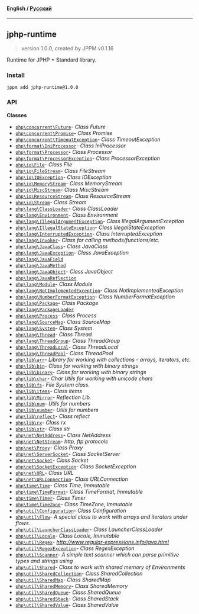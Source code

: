 #### **English** / [Русский](README.ru.md)

---

## jphp-runtime
> version 1.0.0, created by JPPM v0.1.16

Runtime for JPHP + Standard library.

### Install
```
jppm add jphp-runtime@1.0.0
```

### API
**Classes**
- [`php\concurrent\Future`](https://github.com/jphp-compiler/jphp/blob/master/jphp-runtime/api-docs/classes/php/concurrent/Future.md)- _Class Future_
- [`php\concurrent\Promise`](https://github.com/jphp-compiler/jphp/blob/master/jphp-runtime/api-docs/classes/php/concurrent/Promise.md)- _Class Promise_
- [`php\concurrent\TimeoutException`](https://github.com/jphp-compiler/jphp/blob/master/jphp-runtime/api-docs/classes/php/concurrent/TimeoutException.md)- _Class TimeoutException_
- [`php\format\IniProcessor`](https://github.com/jphp-compiler/jphp/blob/master/jphp-runtime/api-docs/classes/php/format/IniProcessor.md)- _Class IniProcessor_
- [`php\format\Processor`](https://github.com/jphp-compiler/jphp/blob/master/jphp-runtime/api-docs/classes/php/format/Processor.md)- _Class Processor_
- [`php\format\ProcessorException`](https://github.com/jphp-compiler/jphp/blob/master/jphp-runtime/api-docs/classes/php/format/ProcessorException.md)- _Class ProcessorException_
- [`php\io\File`](https://github.com/jphp-compiler/jphp/blob/master/jphp-runtime/api-docs/classes/php/io/File.md)- _Class File_
- [`php\io\FileStream`](https://github.com/jphp-compiler/jphp/blob/master/jphp-runtime/api-docs/classes/php/io/FileStream.md)- _Class FileStream_
- [`php\io\IOException`](https://github.com/jphp-compiler/jphp/blob/master/jphp-runtime/api-docs/classes/php/io/IOException.md)- _Class IOException_
- [`php\io\MemoryStream`](https://github.com/jphp-compiler/jphp/blob/master/jphp-runtime/api-docs/classes/php/io/MemoryStream.md)- _Class MemoryStream_
- [`php\io\MiscStream`](https://github.com/jphp-compiler/jphp/blob/master/jphp-runtime/api-docs/classes/php/io/MiscStream.md)- _Class MiscStream_
- [`php\io\ResourceStream`](https://github.com/jphp-compiler/jphp/blob/master/jphp-runtime/api-docs/classes/php/io/ResourceStream.md)- _Class ResourceStream_
- [`php\io\Stream`](https://github.com/jphp-compiler/jphp/blob/master/jphp-runtime/api-docs/classes/php/io/Stream.md)- _Class Stream_
- [`php\lang\ClassLoader`](https://github.com/jphp-compiler/jphp/blob/master/jphp-runtime/api-docs/classes/php/lang/ClassLoader.md)- _Class ClassLoader_
- [`php\lang\Environment`](https://github.com/jphp-compiler/jphp/blob/master/jphp-runtime/api-docs/classes/php/lang/Environment.md)- _Class Environment_
- [`php\lang\IllegalArgumentException`](https://github.com/jphp-compiler/jphp/blob/master/jphp-runtime/api-docs/classes/php/lang/IllegalArgumentException.md)- _Class IllegalArgumentException_
- [`php\lang\IllegalStateException`](https://github.com/jphp-compiler/jphp/blob/master/jphp-runtime/api-docs/classes/php/lang/IllegalStateException.md)- _Class IllegalStateException_
- [`php\lang\InterruptedException`](https://github.com/jphp-compiler/jphp/blob/master/jphp-runtime/api-docs/classes/php/lang/InterruptedException.md)- _Class InterruptedException_
- [`php\lang\Invoker`](https://github.com/jphp-compiler/jphp/blob/master/jphp-runtime/api-docs/classes/php/lang/Invoker.md)- _Class for calling methods/functions/etc._
- [`php\lang\JavaClass`](https://github.com/jphp-compiler/jphp/blob/master/jphp-runtime/api-docs/classes/php/lang/JavaClass.md)- _Class JavaClass_
- [`php\lang\JavaException`](https://github.com/jphp-compiler/jphp/blob/master/jphp-runtime/api-docs/classes/php/lang/JavaException.md)- _Class JavaException_
- [`php\lang\JavaField`](https://github.com/jphp-compiler/jphp/blob/master/jphp-runtime/api-docs/classes/php/lang/JavaField.md)
- [`php\lang\JavaMethod`](https://github.com/jphp-compiler/jphp/blob/master/jphp-runtime/api-docs/classes/php/lang/JavaMethod.md)
- [`php\lang\JavaObject`](https://github.com/jphp-compiler/jphp/blob/master/jphp-runtime/api-docs/classes/php/lang/JavaObject.md)- _Class JavaObject_
- [`php\lang\JavaReflection`](https://github.com/jphp-compiler/jphp/blob/master/jphp-runtime/api-docs/classes/php/lang/JavaReflection.md)
- [`php\lang\Module`](https://github.com/jphp-compiler/jphp/blob/master/jphp-runtime/api-docs/classes/php/lang/Module.md)- _Class Module_
- [`php\lang\NotImplementedException`](https://github.com/jphp-compiler/jphp/blob/master/jphp-runtime/api-docs/classes/php/lang/NotImplementedException.md)- _Class NotImplementedException_
- [`php\lang\NumberFormatException`](https://github.com/jphp-compiler/jphp/blob/master/jphp-runtime/api-docs/classes/php/lang/NumberFormatException.md)- _Class NumberFormatException_
- [`php\lang\Package`](https://github.com/jphp-compiler/jphp/blob/master/jphp-runtime/api-docs/classes/php/lang/Package.md)- _Class Package_
- [`php\lang\PackageLoader`](https://github.com/jphp-compiler/jphp/blob/master/jphp-runtime/api-docs/classes/php/lang/PackageLoader.md)
- [`php\lang\Process`](https://github.com/jphp-compiler/jphp/blob/master/jphp-runtime/api-docs/classes/php/lang/Process.md)- _Class Process_
- [`php\lang\SourceMap`](https://github.com/jphp-compiler/jphp/blob/master/jphp-runtime/api-docs/classes/php/lang/SourceMap.md)- _Class SourceMap_
- [`php\lang\System`](https://github.com/jphp-compiler/jphp/blob/master/jphp-runtime/api-docs/classes/php/lang/System.md)- _Class System_
- [`php\lang\Thread`](https://github.com/jphp-compiler/jphp/blob/master/jphp-runtime/api-docs/classes/php/lang/Thread.md)- _Class Thread_
- [`php\lang\ThreadGroup`](https://github.com/jphp-compiler/jphp/blob/master/jphp-runtime/api-docs/classes/php/lang/ThreadGroup.md)- _Class ThreadGroup_
- [`php\lang\ThreadLocal`](https://github.com/jphp-compiler/jphp/blob/master/jphp-runtime/api-docs/classes/php/lang/ThreadLocal.md)- _Class ThreadLocal_
- [`php\lang\ThreadPool`](https://github.com/jphp-compiler/jphp/blob/master/jphp-runtime/api-docs/classes/php/lang/ThreadPool.md)- _Class ThreadPool_
- [`php\lib\arr`](https://github.com/jphp-compiler/jphp/blob/master/jphp-runtime/api-docs/classes/php/lib/arr.md)- _Library for working with collections - arrays, iterators, etc._
- [`php\lib\bin`](https://github.com/jphp-compiler/jphp/blob/master/jphp-runtime/api-docs/classes/php/lib/bin.md)- _Class for working with binary strings_
- [`php\lib\binary`](https://github.com/jphp-compiler/jphp/blob/master/jphp-runtime/api-docs/classes/php/lib/binary.md)- _Class for working with binary strings_
- [`php\lib\char`](https://github.com/jphp-compiler/jphp/blob/master/jphp-runtime/api-docs/classes/php/lib/char.md)- _Char Utils for working with unicode chars_
- [`php\lib\fs`](https://github.com/jphp-compiler/jphp/blob/master/jphp-runtime/api-docs/classes/php/lib/fs.md)- _File System class._
- [`php\lib\items`](https://github.com/jphp-compiler/jphp/blob/master/jphp-runtime/api-docs/classes/php/lib/items.md)- _Class items_
- [`php\lib\Mirror`](https://github.com/jphp-compiler/jphp/blob/master/jphp-runtime/api-docs/classes/php/lib/Mirror.md)- _Reflection Lib._
- [`php\lib\num`](https://github.com/jphp-compiler/jphp/blob/master/jphp-runtime/api-docs/classes/php/lib/num.md)- _Utils for numbers_
- [`php\lib\number`](https://github.com/jphp-compiler/jphp/blob/master/jphp-runtime/api-docs/classes/php/lib/number.md)- _Utils for numbers_
- [`php\lib\reflect`](https://github.com/jphp-compiler/jphp/blob/master/jphp-runtime/api-docs/classes/php/lib/reflect.md)- _Class reflect_
- [`php\lib\rx`](https://github.com/jphp-compiler/jphp/blob/master/jphp-runtime/api-docs/classes/php/lib/rx.md)- _Class rx_
- [`php\lib\str`](https://github.com/jphp-compiler/jphp/blob/master/jphp-runtime/api-docs/classes/php/lib/str.md)- _Class str_
- [`php\net\NetAddress`](https://github.com/jphp-compiler/jphp/blob/master/jphp-runtime/api-docs/classes/php/net/NetAddress.md)- _Class NetAddress_
- [`php\net\NetStream`](https://github.com/jphp-compiler/jphp/blob/master/jphp-runtime/api-docs/classes/php/net/NetStream.md)- _http, ftp protocols_
- [`php\net\Proxy`](https://github.com/jphp-compiler/jphp/blob/master/jphp-runtime/api-docs/classes/php/net/Proxy.md)- _Class Proxy_
- [`php\net\ServerSocket`](https://github.com/jphp-compiler/jphp/blob/master/jphp-runtime/api-docs/classes/php/net/ServerSocket.md)- _Class SocketServer_
- [`php\net\Socket`](https://github.com/jphp-compiler/jphp/blob/master/jphp-runtime/api-docs/classes/php/net/Socket.md)- _Class Socket_
- [`php\net\SocketException`](https://github.com/jphp-compiler/jphp/blob/master/jphp-runtime/api-docs/classes/php/net/SocketException.md)- _Class SocketException_
- [`php\net\URL`](https://github.com/jphp-compiler/jphp/blob/master/jphp-runtime/api-docs/classes/php/net/URL.md)- _Class URL_
- [`php\net\URLConnection`](https://github.com/jphp-compiler/jphp/blob/master/jphp-runtime/api-docs/classes/php/net/URLConnection.md)- _Class URLConnection_
- [`php\time\Time`](https://github.com/jphp-compiler/jphp/blob/master/jphp-runtime/api-docs/classes/php/time/Time.md)- _Class Time, Immutable_
- [`php\time\TimeFormat`](https://github.com/jphp-compiler/jphp/blob/master/jphp-runtime/api-docs/classes/php/time/TimeFormat.md)- _Class TimeFormat, Immutable_
- [`php\time\Timer`](https://github.com/jphp-compiler/jphp/blob/master/jphp-runtime/api-docs/classes/php/time/Timer.md)- _Class Timer_
- [`php\time\TimeZone`](https://github.com/jphp-compiler/jphp/blob/master/jphp-runtime/api-docs/classes/php/time/TimeZone.md)- _Class TimeZone, Immutable_
- [`php\util\Configuration`](https://github.com/jphp-compiler/jphp/blob/master/jphp-runtime/api-docs/classes/php/util/Configuration.md)- _Class Configuration_
- [`php\util\Flow`](https://github.com/jphp-compiler/jphp/blob/master/jphp-runtime/api-docs/classes/php/util/Flow.md)- _A special class to work with arrays and iterators under flows._
- [`php\util\LauncherClassLoader`](https://github.com/jphp-compiler/jphp/blob/master/jphp-runtime/api-docs/classes/php/util/LauncherClassLoader.md)- _Class LauncherClassLoader_
- [`php\util\Locale`](https://github.com/jphp-compiler/jphp/blob/master/jphp-runtime/api-docs/classes/php/util/Locale.md)- _Class Locale, Immutable_
- [`php\util\Regex`](https://github.com/jphp-compiler/jphp/blob/master/jphp-runtime/api-docs/classes/php/util/Regex.md)- _http://www.regular-expressions.info/java.html_
- [`php\util\RegexException`](https://github.com/jphp-compiler/jphp/blob/master/jphp-runtime/api-docs/classes/php/util/RegexException.md)- _Class RegexException_
- [`php\util\Scanner`](https://github.com/jphp-compiler/jphp/blob/master/jphp-runtime/api-docs/classes/php/util/Scanner.md)- _A simple text scanner which can parse primitive types and strings using_
- [`php\util\Shared`](https://github.com/jphp-compiler/jphp/blob/master/jphp-runtime/api-docs/classes/php/util/Shared.md)- _Class to work with shared memory of Environments_
- [`php\util\SharedCollection`](https://github.com/jphp-compiler/jphp/blob/master/jphp-runtime/api-docs/classes/php/util/SharedCollection.md)- _Class SharedCollection_
- [`php\util\SharedMap`](https://github.com/jphp-compiler/jphp/blob/master/jphp-runtime/api-docs/classes/php/util/SharedMap.md)- _Class SharedMap_
- [`php\util\SharedMemory`](https://github.com/jphp-compiler/jphp/blob/master/jphp-runtime/api-docs/classes/php/util/SharedMemory.md)- _Class SharedMemory_
- [`php\util\SharedQueue`](https://github.com/jphp-compiler/jphp/blob/master/jphp-runtime/api-docs/classes/php/util/SharedQueue.md)- _Class SharedQueue_
- [`php\util\SharedStack`](https://github.com/jphp-compiler/jphp/blob/master/jphp-runtime/api-docs/classes/php/util/SharedStack.md)- _Class SharedStack_
- [`php\util\SharedValue`](https://github.com/jphp-compiler/jphp/blob/master/jphp-runtime/api-docs/classes/php/util/SharedValue.md)- _Class SharedValue_